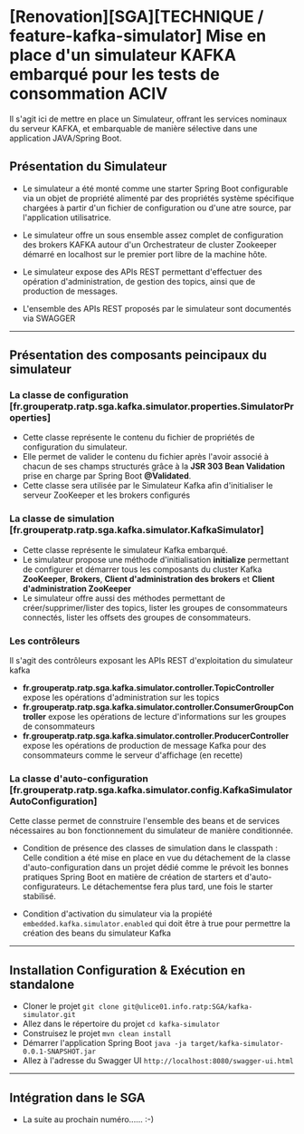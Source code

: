 # [Renovation][SGA][TECHNIQUE / feature-kafka-simulator] Mise en place d'un simulateur KAFKA embarqué pour les tests de consommation ACIV

Il s'agit ici de mettre en place un Simulateur, offrant les services nominaux du serveur KAFKA, et embarquable de manière sélective dans une application
JAVA/Spring Boot.

## Présentation du Simulateur

* Le simulateur a été monté comme une starter Spring Boot configurable via un objet de propriété alimenté par des propriétés système spécifique chargées
à partir d'un fichier de configuration ou d'une atre source, par l'application utilisatrice.

* Le simulateur offre un sous ensemble assez complet de configuration des brokers KAFKA autour d'un Orchestrateur de cluster Zookeeper démarré en localhost 
sur le premier port libre de la machine hôte.

* Le simulateur expose des APIs REST permettant d'effectuer des opération d'administration, de gestion des topics, ainsi que de production de messages.

* L'ensemble des APIs REST proposés par le simulateur sont documentés via SWAGGER

---

## Présentation des composants peincipaux du simulateur

### La classe de configuration [fr.grouperatp.ratp.sga.kafka.simulator.properties.SimulatorProperties]

* Cette classe représente le contenu du fichier de propriétés de configuration du simulateur.
* Elle permet de valider le contenu du fichier après l'avoir associé à chacun de ses champs structurés grâce 
à la **JSR 303 Bean Validation** prise en charge par Spring Boot **@Validated**. 
* Cette classe sera utilisée par le Simulateur Kafka afin d'initialiser le serveur ZooKeeper et les brokers configurés

### La classe de simulation [fr.grouperatp.ratp.sga.kafka.simulator.KafkaSimulator]

* Cette classe représente le simulateur Kafka embarqué.
* Le simulateur propose une méthode d'initialisation **initialize** permettant de configurer et démarrer tous les composants du cluster Kafka
**ZooKeeper**, **Brokers**, **Client d'administration des brokers** et **Client d'administration ZooKeeper**
* Le simulateur offre aussi des méthodes permettant de créer/supprimer/lister des topics, lister les groupes de consommateurs connectés, 
lister les offsets des groupes de consommateurs.

### Les contrôleurs

Il s'agit des contrôleurs exposant les APIs REST d'exploitation du simulateur kafka

* **fr.grouperatp.ratp.sga.kafka.simulator.controller.TopicController** expose les opérations d'administration sur les topics
* **fr.grouperatp.ratp.sga.kafka.simulator.controller.ConsumerGroupController** expose les opérations de lecture d'informations sur les groupes de consommateurs
* **fr.grouperatp.ratp.sga.kafka.simulator.controller.ProducerController** expose les opérations de production de message Kafka pour des consommateurs comme le serveur d'affichage (en recette)

### La classe d'auto-configuration [fr.grouperatp.ratp.sga.kafka.simulator.config.KafkaSimulatorAutoConfiguration]

Cette classe permet de connstruire l'ensemble des beans et de services nécessaires au bon fonctionnement du simulateur de manière conditionnée.

* Condition de présence des classes de simulation dans le classpath : Celle condition a été mise en place en vue du détachement de la classe d'auto-configuration dans un projet dédié comme le prévoit les bonnes pratiques Spring Boot en matière de création de starters et d'auto-configurateurs. Le détachementse fera plus tard, une fois le starter stabilisé.

* Condition d'activation du simulateur via la propiété ``embedded.kafka.simulator.enabled`` qui doit être à true pour permettre la création des beans du simulateur Kafka

---

## Installation Configuration & Exécution en standalone

* Cloner le projet ``git clone git@ulice01.info.ratp:SGA/kafka-simulator.git``
* Allez dans le répertoire du projet ``cd kafka-simulator``
* Construisez le projet ``mvn clean install``
* Démarrer l'application Spring Boot ``java -ja target/kafka-simulator-0.0.1-SNAPSHOT.jar``
* Allez à l'adresse du Swagger UI ``http://localhost:8080/swagger-ui.html``

---

## Intégration dans le SGA

* La suite au prochain numéro...... :-)